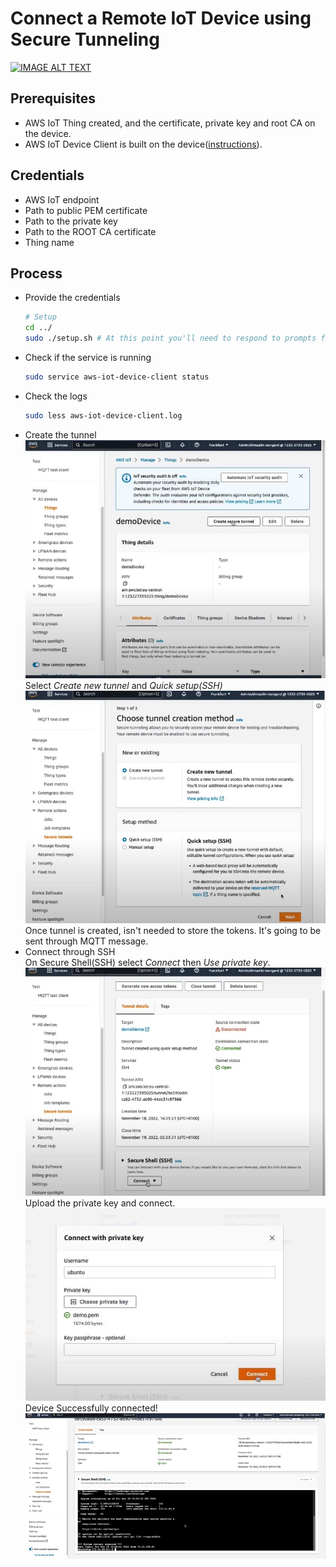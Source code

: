 # Connect a Remote IoT Device using Secure Tunneling
[![IMAGE ALT TEXT](http://img.youtube.com/vi/bRIsuWlzcgs/0.jpg)](http://www.youtube.com/watch?v=bRIsuWlzcgs "Video Title")

## Prerequisites
* AWS IoT Thing created, and the certificate, private key and root CA on the device.
* AWS IoT Device Client is built on the device([instructions](./docs/AWS_IoT_device_client.md)).

## Credentials
* AWS IoT endpoint
* Path to public PEM certificate
* Path to the private key
* Path to the ROOT CA certificate
* Thing name

## Process
* Provide the credentials  
  ```BASH
  # Setup
  cd ../
  sudo ./setup.sh # At this point you'll need to respond to prompts for information, including paths to your thing certs
  ```
* Check if the service is running
  ```BASH
  sudo service aws-iot-device-client status   
  ```
* Check the logs
  ```BASH
  sudo less aws-iot-device-client.log   
  ```
* Create the tunnel  
  ![create tunnel](./static/aws-create-tunnel.jpg)  
  Select *Create new tunnel* and *Quick setup(SSH)*  
  ![create tunnel](./static/aws-create-tunnel2.jpg)  
  Once tunnel is created, isn't needed to store the tokens. It's going to be sent through MQTT message.
* Connect through SSH  
  On Secure Shell(SSH) select *Connect* then *Use private key*.  
  ![create tunnel](./static/aws-create-tunnel3.jpg)  
  Upload the private key and connect.  
  ![create tunnel](./static/aws-connect.jpg)  
  Device Successfully connected!  
  ![create tunnel](./static/aws-connect2.jpg)  
